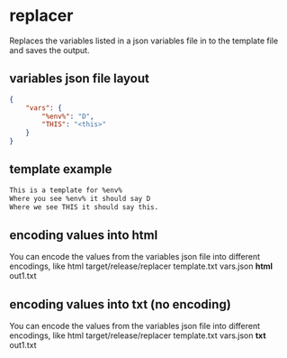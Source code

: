 # replacer

Replaces the variables listed in a json variables file in to the template file and saves the output.

## variables json file layout
```json
{
    "vars": {
        "%env%": "D",
        "THIS": "<this>"
    }
}
```

## template example
```txt
This is a template for %env%
Where you see %env% it should say D
Where we see THIS it should say this.
```

## encoding values into html
You can encode the values from the variables json file into different encodings, like html
target/release/replacer template.txt vars.json **html** out1.txt


## encoding values into txt (no encoding)
You can encode the values from the variables json file into different encodings, like html
target/release/replacer template.txt vars.json **txt** out1.txt
